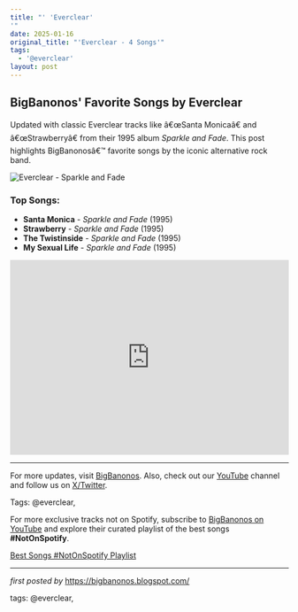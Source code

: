 ```yaml
---
title: "' 'Everclear'
'"
date: 2025-01-16
original_title: "'Everclear - 4 Songs'"
tags:
  - '@everclear'
layout: post
---
```

<h2 >BigBanonos' Favorite Songs by Everclear</h2> <!-- Introductory Text -->
<p >Updated with classic Everclear tracks like â€œSanta Monicaâ€ and â€œStrawberryâ€ from their 1995 album <em>Sparkle and Fade</em>. This post highlights BigBanonosâ€™ favorite songs by the iconic alternative rock band.</p> <!-- Featured Image -->
<div > <img src="https://i.scdn.co/image/ab67616d00001e02c82e555e0a3101d07287581b" alt="Everclear - Sparkle and Fade">
</div> <!-- Song List -->
<h3 >Top Songs:</h3>
<ul > <li><strong>Santa Monica</strong> - <em>Sparkle and Fade</em> (1995)</li> <li><strong>Strawberry</strong> - <em>Sparkle and Fade</em> (1995)</li> <li><strong>The Twistinside</strong> - <em>Sparkle and Fade</em> (1995)</li> <li><strong>My Sexual Life</strong> - <em>Sparkle and Fade</em> (1995)</li>
</ul> <!-- Spotify Playlist Embed -->
<div > <iframe src="https://open.spotify.com/embed/playlist/4waJ7SiOulHZmY1LrNM03S?utm_source=generator" width="100%" height="352" frameborder="0" allow="autoplay; clipboard-write; encrypted-media; fullscreen; picture-in-picture" loading="lazy"></iframe>
</div> <!-- Footer Links -->
<hr />
<p >For more updates, visit <a href="https://bigbanonos.blogspot.com/" target="_blank">BigBanonos</a>. Also, check out our <a href="https://www.youtube.com/@BigBanonos" target="_blank">YouTube</a> channel and follow us on <a href="https://x.com/bigbanonos" target="_blank">X/Twitter</a>.</p> <!-- Tags -->
<p >Tags: @everclear,</p>


<!--Subscribe and Playlist Links-->
<div>
    <p>For more exclusive tracks not on Spotify, subscribe to <a href="https://www.youtube.com/@BigBanonos" target="_blank">BigBanonos on YouTube</a> and explore their curated playlist of the best songs <strong>#NotOnSpotify</strong>.</p>
    <p><a href="https://www.youtube.com/playlist?list=PLtuNtuTatqI0kFahUCbtbfenC_ET5O_tr" target="_blank">Best Songs #NotOnSpotify Playlist<br /></a></p></div>

<hr />

<p><em>first posted by</em> <a href="https://bigbanonos.blogspot.com/" rel="noopener" target="_new">https://bigbanonos.blogspot.com/</a></p>

<p>tags: @everclear,</p>
